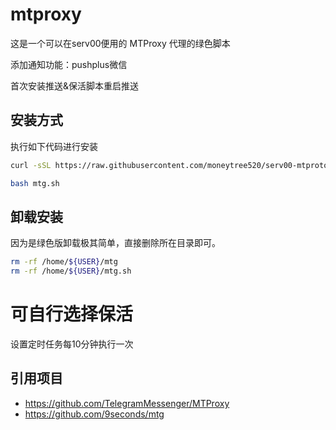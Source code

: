 
# mtproxy

这是一个可以在serv00便用的 MTProxy 代理的绿色脚本

添加通知功能：pushplus微信

首次安装推送&保活脚本重启推送


## 安装方式

执行如下代码进行安装

```bash
curl -sSL https://raw.githubusercontent.com/moneytree520/serv00-mtproto/main/mtg.sh -o mtg.sh && chmod +x mtg.sh

bash mtg.sh
```

## 卸载安装

因为是绿色版卸载极其简单，直接删除所在目录即可。

```bash
rm -rf /home/${USER}/mtg
rm -rf /home/${USER}/mtg.sh
```

# 可自行选择保活

设置定时任务每10分钟执行一次


## 引用项目

- <https://github.com/TelegramMessenger/MTProxy>
- <https://github.com/9seconds/mtg>
